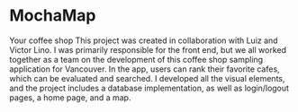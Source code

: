 # MochaMap
Your coffee shop
This project was created in collaboration with Luiz and Victor Lino. I was primarily responsible for the front end, but we all worked together as a team on the development of this coffee shop sampling application for Vancouver. In the app, users can rank their favorite cafes, which can be evaluated and searched. I developed all the visual elements, and the project includes a database implementation, as well as login/logout pages, a home page, and a map.
